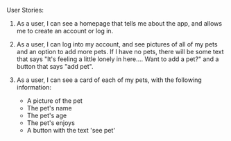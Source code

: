 User Stories:

1. As a user, I can see a homepage that tells me about the app, and allows me to create an account or log in.

2. As a user, I can log into my account, and see pictures of all of my pets and an option to add more pets. If I have no pets, there will be some text that says "It's feeling a little lonely in here.... Want to add a pet?" and a button that says "add pet".

3. As a user, I can see a card of each of my pets, with the following information:
   - A picture of the pet
   - The pet's name
   - The pet's age
   - The pet's enjoys
   - A button with the text 'see pet'
